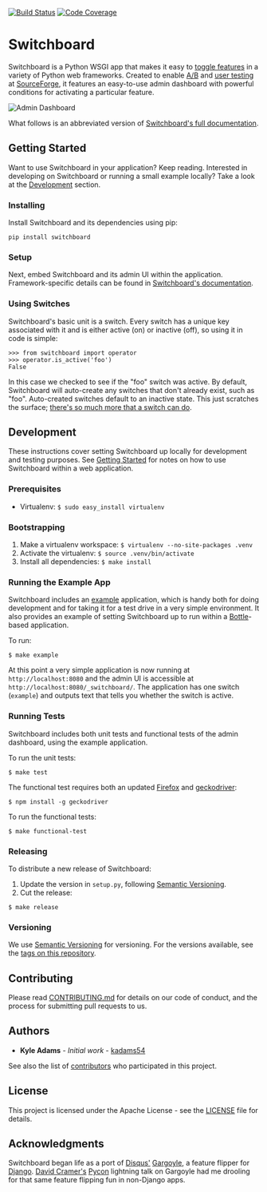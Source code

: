 [![Build Status](https://github.com/switchboardpy/switchboard/actions/workflows/main.yml/badge.svg)](https://github.com/switchboardpy/switchboard/actions/workflows/main.yml)
[![Code Coverage](https://codecov.io/gh/switchboardpy/switchboard/branch/master/graph/badge.svg)](https://codecov.io/gh/switchboardpy/switchboard)


Switchboard
===========

Switchboard is a Python WSGI app that makes it easy to [toggle
features](https://en.wikipedia.org/wiki/Feature_toggle) in
a variety of Python web frameworks. Created to enable
[A/B](https://www.optimizely.com/optimization-glossary/ab-testing/) and [user
testing](https://www.experienceux.co.uk/faqs/what-is-usability-testing/)
at [SourceForge](https://sourceforge.net/), it features an easy-to-use admin
dashboard with powerful conditions for activating a particular feature.

![Admin Dashboard](./docs/screenshots/switchboard-overview.png)

What follows is an abbreviated version of [Switchboard's full
documentation](http://switchboard.readthedocs.io/).

## Getting Started

Want to use Switchboard in your application? Keep reading. Interested in
developing on Switchboard or running a small example locally? Take a
look at the [Development](#development) section.

### Installing

Install Switchboard and its dependencies using pip:

```
pip install switchboard
```

### Setup

Next, embed Switchboard and its admin UI within the application.
Framework-specific details can be found in [Switchboard's
documentation](http://switchboard.readthedocs.io/en/stable/user-documentation.html#installation).

### Using Switches

Switchboard's basic unit is a switch. Every switch has a unique key
associated with it and is either active (on) or inactive (off), so using
it in code is simple:

```
>>> from switchboard import operator
>>> operator.is_active('foo')
False
```

In this case we checked to see if the "foo" switch was active. By
default, Switchboard will auto-create any switches that don't already
exist, such as "foo". Auto-created switches default to an inactive
state. This just scratches the surface; [there's so much more that a switch can
do](http://switchboard.readthedocs.io/en/stable/user-documentation.html#using-switches).

## Development

These instructions cover setting Switchboard up locally for development and
testing purposes. See [Getting Started](#getting-started) for notes on how to
use Switchboard within a web application.

### Prerequisites

* Virtualenv: `$ sudo easy_install virtualenv`

### Bootstrapping

1. Make a virtualenv workspace: `$ virtualenv --no-site-packages .venv`
1. Activate the virtualenv:     `$ source .venv/bin/activate`
1. Install all dependencies:    `$ make install`

### Running the Example App

Switchboard includes an
[example](https://github.com/switchboardpy/switchboard/blob/master/example/server.py)
application, which is handy both for doing development and for taking it for a
test drive in a very simple environment. It also provides an example of
setting Switchboard up to run within a
[Bottle](https://www.fullstackpython.com/bottle.html)-based application.

To run:

```
$ make example
```

At this point a very simple application is now running at
`http://localhost:8080` and the admin UI is accessible at
`http://localhost:8080/_switchboard/`. The application has one switch
(`example`) and outputs text that tells you whether the switch is active.

### Running Tests

Switchboard includes both unit tests and functional tests of the admin
dashboard, using the example application.

To run the unit tests:

```
$ make test
```

The functional test requires both an updated
[Firefox](https://www.mozilla.org/en-US/firefox/new/) and
[geckodriver](https://github.com/mozilla/geckodriver):

```
$ npm install -g geckodriver
```

To run the functional tests:

```
$ make functional-test
```

### Releasing

To distribute a new release of Switchboard:

1. Update the version in `setup.py`, following [Semantic
   Versioning](http://semver.org).
1. Cut the release:
```
$ make release
```

### Versioning

We use [Semantic Versioning](http://semver.org/) for versioning. For the
versions available, see the [tags on this
repository](https://github.com/switchboardpy/switchboard/tags).


## Contributing

Please read [CONTRIBUTING.md](CONTRIBUTING.md) for details on our code of
conduct, and the process for submitting pull requests to us.

## Authors

* **Kyle Adams** - *Initial work* - [kadams54](https://github.com/kadams54)

See also the list of
[contributors](https://github.com/switchboardpy/switchboard/contributors) who
participated in this project.

## License

This project is licensed under the Apache License - see the [LICENSE](LICENSE)
file for details.

## Acknowledgments

Switchboard began life as a port of [Disqus'](https://disqus.github.io/)
[Gargoyle](https://github.com/disqus/gargoyle), a feature flipper
for [Django](https://www.djangoproject.com/).
[David Cramer's](https://twitter.com/zeeg) [Pycon](https://us.pycon.org/2018/)
lightning talk on Gargoyle had me drooling for that same feature flipping fun in
non-Django apps.
